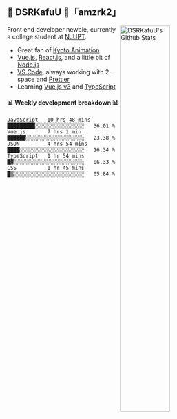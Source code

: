 ## 🍥 DSRKafuU 🍥「amzrk2」

<img align="right" alt="DSRKafuU's Github Stats" width="48%" src="https://github-readme-stats.vercel.app/api?username=amzrk2&count_private=true&show_icons=true&title_color=7793cc&icon_color=7793cc&text_color=595858&bg_color=ffffff" />

Front end developer newbie, currently a college student at [NJUPT](https://www.njupt.edu.cn).

- Great fan of [Kyoto Animation](https://www.kyotoanimation.co.jp)
- [Vue.js](https://vuejs.org), [React.js](https://reactjs.org), and a little bit of [Node.js](https://nodejs.org)
- [VS Code](https://code.visualstudio.com), always working with 2-space and [Prettier](https://prettier.io)
- Learning [Vue.js v3](https://v3.vuejs.org) and [TypeScript](https://www.typescriptlang.org)

#### :bar_chart: Weekly development breakdown :bar_chart:

<!--START_SECTION:waka-->
```text
JavaScript   10 hrs 48 mins  █████████░░░░░░░░░░░░░░░░   36.01 % 
Vue.js       7 hrs 1 min     ██████░░░░░░░░░░░░░░░░░░░   23.38 % 
JSON         4 hrs 54 mins   ████░░░░░░░░░░░░░░░░░░░░░   16.34 % 
TypeScript   1 hr 54 mins    █▓░░░░░░░░░░░░░░░░░░░░░░░   06.33 % 
CSS          1 hr 45 mins    █▒░░░░░░░░░░░░░░░░░░░░░░░   05.84 % 
```
<!--END_SECTION:waka-->
